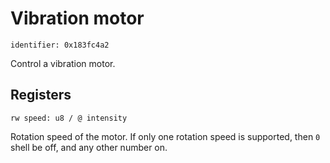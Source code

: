 # Vibration motor

    identifier: 0x183fc4a2

Control a vibration motor.

## Registers

    rw speed: u8 / @ intensity

Rotation speed of the motor.
If only one rotation speed is supported, then `0` shell be off, and any other number on.

